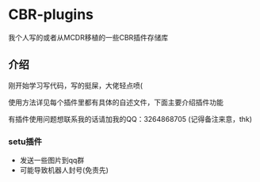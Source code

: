 # CBR-plugins
我个人写的或者从MCDR移植的一些CBR插件存储库

## 介绍
刚开始学习写代码，写的挺屎，大佬轻点喷(

使用方法详见每个插件里都有具体的自述文件，下面主要介绍插件功能

有插件使用问题想联系我的话请加我的QQ：3264868705 (记得备注来意，thk)

### setu插件
- 发送一些图片到qq群
- 可能导致机器人封号(免责先)
